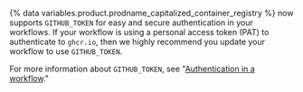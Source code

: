 {% data variables.product.prodname_capitalized_container_registry %} now supports `GITHUB_TOKEN` for easy and secure authentication in your workflows. If your workflow is using a personal access token (PAT) to authenticate to `ghcr.io`, then we highly recommend you update your workflow to use `GITHUB_TOKEN`.

For more information about `GITHUB_TOKEN`, see "[Authentication in a workflow](/actions/reference/authentication-in-a-workflow#using-the-github_token-in-a-workflow)."
